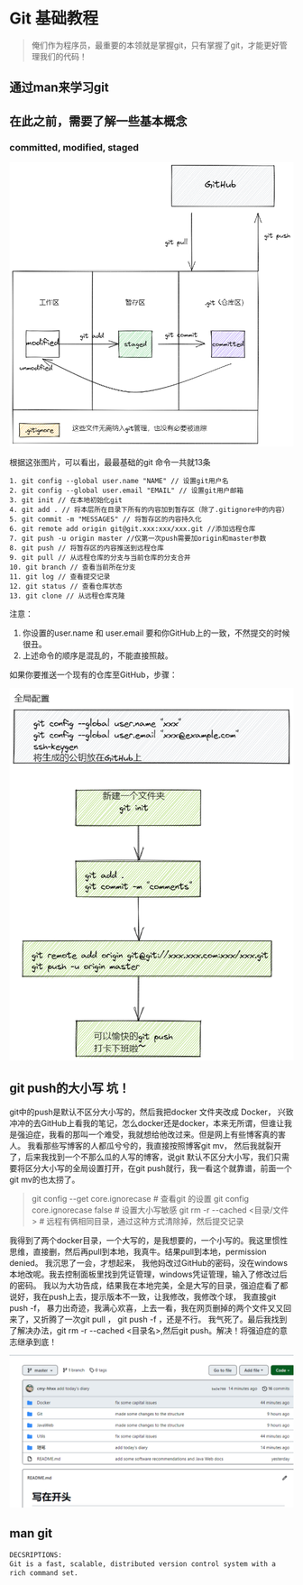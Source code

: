 # Git 基础教程
> 俺们作为程序员，最重要的本领就是掌握git，只有掌握了git，才能更好管理我们的代码！
## 通过man来学习git
## 在此之前，需要了解一些基本概念
### committed, modified, staged

![conception](img/conception.png)

根据这张图片，可以看出，最最基础的git 命令一共就13条
```text
1. git config --global user.name "NAME" // 设置git用户名
2. git config --global user.email "EMAIL" // 设置git用户邮箱
3. git init // 在本地初始化git
4. git add . // 将本层所在目录下所有的内容加到暂存区（除了.gitignore中的内容）
5. git commit -m "MESSAGES" // 将暂存区的内容持久化
6. git remote add origin git@git.xxx:xxx/xxx.git //添加远程仓库
7. git push -u origin master //仅第一次push需要加origin和master参数
8. git push // 将暂存区的内容推送到远程仓库
9. git pull // 从远程仓库的分支与当前仓库的分支合并
10. git branch // 查看当前所在分支
11. git log // 查看提交记录
12. git status // 查看仓库状态
13. git clone // 从远程仓库克隆
```
注意：
1. 你设置的user.name 和 user.email 要和你GitHub上的一致，不然提交的时候很丑。
2. 上述命令的顺序是混乱的，不能直接照敲。

如果你要推送一个现有的仓库至GitHub，步骤：

![step](img/step.png)


## git push的大小写 坑！
git中的push是默认不区分大小写的，然后我把docker 文件夹改成 Docker，
兴致冲冲的去GitHub上看我的笔记，怎么docker还是docker，本来无所谓，但谁让我是强迫症，我看的那叫一个难受，我就想给他改过来。但是网上有些博客真的害人。
我看那些写博客的人都瓜兮兮的，我直接按照博客git mv， 然后我就裂开了，后来我找到一个不那么瓜的人写的博客，说git 默认不区分大小写，我们只需要将区分大小写的全局设置打开，在git push就行，我一看这个就靠谱，前面一个git mv的也太捞了。
>git config --get core.ignorecase # 查看git 的设置
git config core.ignorecase false # 设置大小写敏感
git rm -r --cached <目录/文件>  # 远程有俩相同目录，通过这种方式清除掉，然后提交记录


我得到了两个docker目录，一个大写的，是我想要的，一个小写的。我这里惯性思维，直接删，然后再pull到本地，我真牛。结果pull到本地，permission denied。
我沉思了一会，才想起来， 我他妈改过GitHub的密码，没在windows本地改呢。我去控制面板里找到凭证管理，windows凭证管理，输入了修改过后的密码。
我以为大功告成，结果我在本地完美，全是大写的目录，强迫症看了都说好，我在push上去，提示版本不一致，让我修改，我修改个球， 我直接git push -f， 暴力出奇迹，我满心欢喜，上去一看，我在网页删掉的两个文件又又回来了，又折腾了一次git pull ， git push -f ，还是不行。 我气死了。最后我找到了解决办法，git rm -r --cached <目录名\>,然后git push。解决！将强迫症的意志继承到底！

![obsessive-compulsive-disorder](img/obsessive-compulsive-disorder.png)


## man git
```text
DECSRIPTIONS:
Git is a fast, scalable, distributed version control system with a rich command set.



```
